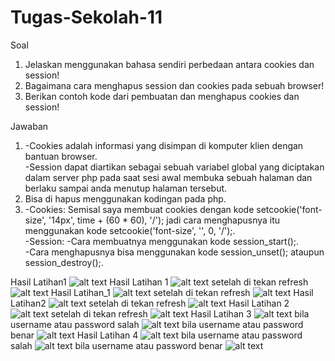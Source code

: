 # Tugas-Sekolah-11
Soal
  1. Jelaskan menggunakan bahasa sendiri perbedaan antara cookies dan session!
  2. Bagaimana cara menghapus session dan cookies pada sebuah browser! 
  3. Berikan contoh kode dari pembuatan dan menghapus cookies dan session!
  
Jawaban
  1. -Cookies adalah informasi yang disimpan di komputer klien dengan bantuan browser.<br>
     -Session dapat diartikan sebagai sebuah variabel global yang diciptakan dalam server 
      php pada saat sesi awal membuka sebuah halaman dan berlaku sampai anda menutup halaman tersebut.
  2. Bisa di hapus menggunakan kodingan pada php.
  3. -Cookies: Semisal saya membuat cookies dengan kode setcookie('font-size', '14px', time + (60 * 60), '/');
               jadi cara menghapusnya itu menggunakan kode setcookie('font-size', '', 0, '/');.<br>
     -Session: -Cara membuatnya menggunakan kode session_start();.<br>
               -Cara menghapusnya bisa menggunakan kode session_unset(); ataupun session_destroy();.

Hasil Latihan1
![alt text](https://github.com/gigihsamudra/Tugas-Sekolah-11/blob/master/hasil%201.PNG)
Hasil Latihan 1
![alt text](https://github.com/gigihsamudra/Tugas-Sekolah-11/blob/master/hasil1%20part%201.PNG)
setelah di tekan refresh
![alt text](https://github.com/gigihsamudra/Tugas-Sekolah-11/blob/master/hasil1%20part%202.PNG)
Hasil Latihan_1
![alt text](https://github.com/gigihsamudra/Tugas-Sekolah-11/blob/master/hasil_1%20part%201.PNG)
setelah di tekan refresh
![alt text](https://github.com/gigihsamudra/Tugas-Sekolah-11/blob/master/hasil_1%20part%202.PNG)
Hasil Latihan2
![alt text](https://github.com/gigihsamudra/Tugas-Sekolah-11/blob/master/hasil2%20part%201.PNG)
setelah di tekan refresh
![alt text](https://github.com/gigihsamudra/Tugas-Sekolah-11/blob/master/hasil2%20part%202.PNG)
Hasil Latihan 2
![alt text](https://github.com/gigihsamudra/Tugas-Sekolah-11/blob/master/hasil%202%20part%201.PNG)
setelah di tekan refresh
![alt text](https://github.com/gigihsamudra/Tugas-Sekolah-11/blob/master/hasil%202%20part%202.PNG)
Hasil Latihan 3
![alt text](https://github.com/gigihsamudra/Tugas-Sekolah-11/blob/master/hasil%203.PNG)
bila username atau password salah
![alt text](https://github.com/gigihsamudra/Tugas-Sekolah-11/blob/master/bila%20salah%20ketik.PNG)
bila username atau password benar
![alt text](https://github.com/gigihsamudra/Tugas-Sekolah-11/blob/master/bila%20benar.PNG)
Hasil Latihan 4
![alt text](https://github.com/gigihsamudra/Tugas-Sekolah-11/blob/master/latihan4_1.PNG)
bila username atau password salah
![alt text](https://github.com/gigihsamudra/Tugas-Sekolah-11/blob/master/latihan4_2.PNG)
bila username atau password benar
![alt text](https://github.com/gigihsamudra/Tugas-Sekolah-11/blob/master/latihan4_3.PNG)
